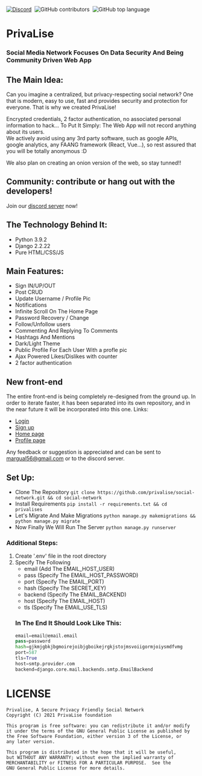 [![Discord](https://img.shields.io/discord/853667307506368542?color=%23235379%20&label=Join%20our%20community&style=for-the-badge)](https://discord.gg/2XzgH4bZYp)&nbsp;&nbsp;![GitHub contributors](https://img.shields.io/github/contributors/privalise/social-network?color=%234369aa%20&style=for-the-badge)&nbsp;&nbsp;![GitHub top language](https://img.shields.io/github/languages/top/privalise/social-network?style=for-the-badge)
# PrivaLise 
### Social Media Network Focuses On Data Security And Being Community Driven Web App

## The Main Idea:
Can you imagine a centralized, but privacy-respecting social network? One that is modern, easy to use, fast and provides security and protection for everyone. That is why we created PrivaLise!

Encrypted credentials, 2 factor authentication, no associated personal information to hack... To Put It Simply: The Web App will not record anything about its users. <br/>
We actively avoid using any 3rd party software, such as google APIs, google analytics, any FAANG framework (React, Vue...), so rest assured that you will be totally anonymous :D

We also plan on creating an onion version of the web, so stay tunned!!

## Community: contribute or hang out with the developers!
Join our [discord server](https://discord.gg/2XzgH4bZYp) now!

## The Technology Behind It:
   * Python 3.9.2
   * Django 2.2.22
   * Pure HTML/CSS/JS

## Main Features:
   * Sign IN/UP/OUT
   * Post CRUD
   * Update Username / Profile Pic
   * Notifications
   * Infinite Scroll On The Home Page
   * Password Recovery / Change
   * Follow/Unfollow users
   * Commenting And Replying To Comments
   * Hashtags And Mentions
   * Dark/Light Theme
   * Public Profile For Each User With a profle pic
   * Ajax Powered Likes/Dislikes with counter
   * 2 factor authentication

## New front-end
The entire front-end is being completely re-designed from the ground up. In order to iterate faster, it has been separated into its own repository, and in the near future it will be incorporated into this one.
Links:
* [Login](https://margual56.github.io/demo-web/login)
* [Sign up](https://margual56.github.io/demo-web/register)
* [Home page](https://margual56.github.io/demo-web/)
* [Profile page](https://margual56.github.io/demo-web/profile)

Any feedback or suggestion is appreciated and can be sent to [margual56@gmail.com](margual56@gmail.com) or to the discord server.

 ## Set Up: 
  * Clone The Repository `git clone https://github.com/privalise/social-network.git && cd social-network`
  * Install Requirements `pip install -r requirements.txt && cd privalises`
  * Let's Migrate And Make Migrations `python manage.py makemigrations && python manage.py migrate`
  * Now Finally We Will Run The Server `python manage.py runserver`
  
 ### Additional Steps:
  1. Create '.env' file in the root directory
  2. Specify The Following
	  * email (Add The EMAIL_HOST_USER)
	  * pass (Specify The EMAIL_HOST_PASSWORD)
	  * port  (Specify The EMAIL_PORT)
	  * hash  (Specify The SECRET_KEY)
	  * backend (Specify The EMAIL_BACKEND)
	  * host (Specify The EMAIL_HOST)
	  * tls (Specify The EMAIL_USE_TLS)
	 ### In The End It Should Look Like This:
	  ```python
	  email=email@email.email
	  pass=password
	  hash=gjkmjgbkjbgmoirejoibjgboikejrgkjstojmsvoiigormjoiysmdfvmg
	  port=587
	  tls=True
	  host=smtp.provider.com
	  backend=django.core.mail.backends.smtp.EmailBackend	
	  ```

# LICENSE
	Privalise, A Secure Privacy Friendly Social Network
	Copyright (C) 2021 PrivaLise foundation
	
	This program is free software: you can redistribute it and/or modify
	it under the terms of the GNU General Public License as published by
	the Free Software Foundation, either version 3 of the License, or
	any later version.
	
	This program is distributed in the hope that it will be useful,
	but WITHOUT ANY WARRANTY; without even the implied warranty of
	MERCHANTABILITY or FITNESS FOR A PARTICULAR PURPOSE.  See the
	GNU General Public License for more details.
	










